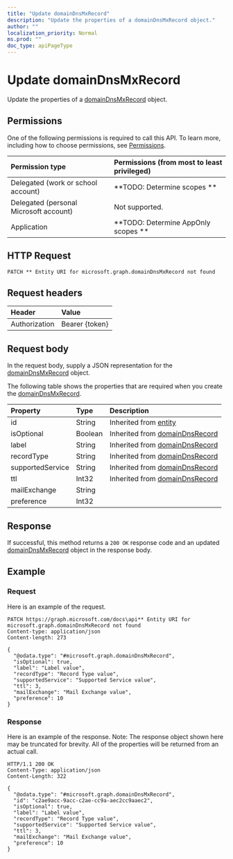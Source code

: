 ```yaml
---
title: "Update domainDnsMxRecord"
description: "Update the properties of a domainDnsMxRecord object."
author: ""
localization_priority: Normal
ms.prod: ""
doc_type: apiPageType
---
```


# Update domainDnsMxRecord

Update the properties of a [domainDnsMxRecord](../resources/domaindnsmxrecord.md) object.

## Permissions
One of the following permissions is required to call this API. To learn more, including how to choose permissions, see [Permissions](/concepts/permissions-reference.md).

|Permission type|Permissions (from most to least privileged)|
|:---|:---|
|Delegated (work or school account)|**TODO: Determine scopes **|
|Delegated (personal Microsoft account)|Not supported.|
|Application|**TODO: Determine AppOnly scopes **|

## HTTP Request
<!-- {
  "blockType": "ignored"
}
-->
``` http
PATCH ** Entity URI for microsoft.graph.domainDnsMxRecord not found
```

## Request headers
|Header|Value|
|:---|:---|
|Authorization|Bearer {token}|

## Request body
In the request body, supply a JSON representation for the [domainDnsMxRecord](../resources/domainDnsMxRecord.md) object.

The following table shows the properties that are required when you create the [domainDnsMxRecord](../resources/domaindnsmxrecord.md).

|Property|Type|Description|
|:---|:---|:---|
|id|String| Inherited from [entity](../resources/entity.md)|
|isOptional|Boolean| Inherited from [domainDnsRecord](../resources/domainDnsRecord.md)|
|label|String| Inherited from [domainDnsRecord](../resources/domainDnsRecord.md)|
|recordType|String| Inherited from [domainDnsRecord](../resources/domainDnsRecord.md)|
|supportedService|String| Inherited from [domainDnsRecord](../resources/domainDnsRecord.md)|
|ttl|Int32| Inherited from [domainDnsRecord](../resources/domainDnsRecord.md)|
|mailExchange|String||
|preference|Int32||



## Response
If successful, this method returns a `200 OK` response code and an updated [domainDnsMxRecord](../resources/domaindnsmxrecord.md) object in the response body.

## Example

### Request
Here is an example of the request.
<!-- {
  "blockType": "request",
  "name": "update_domaindnsmxrecord"
}
-->
``` http
PATCH https://graph.microsoft.com/docs\api** Entity URI for microsoft.graph.domainDnsMxRecord not found
Content-type: application/json
Content-length: 273

{
  "@odata.type": "#microsoft.graph.domainDnsMxRecord",
  "isOptional": true,
  "label": "Label value",
  "recordType": "Record Type value",
  "supportedService": "Supported Service value",
  "ttl": 3,
  "mailExchange": "Mail Exchange value",
  "preference": 10
}
```

### Response
Here is an example of the response. Note: The response object shown here may be truncated for brevity. All of the properties will be returned from an actual call.
<!-- {
  "blockType": "response",
  "truncated": true
}
-->
``` http
HTTP/1.1 200 OK
Content-Type: application/json
Content-Length: 322

{
  "@odata.type": "#microsoft.graph.domainDnsMxRecord",
  "id": "c2ae9acc-9acc-c2ae-cc9a-aec2cc9aaec2",
  "isOptional": true,
  "label": "Label value",
  "recordType": "Record Type value",
  "supportedService": "Supported Service value",
  "ttl": 3,
  "mailExchange": "Mail Exchange value",
  "preference": 10
}
```

